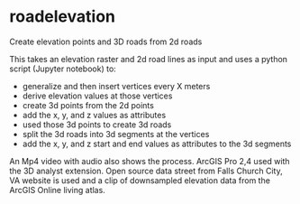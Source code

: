 # roadelevation
Create elevation points and 3D roads from 2d roads

This takes an elevation raster and 2d road lines as input and uses a python script (Jupyter notebook) to:
- generalize and then insert vertices every X meters
- derive elevation values at those vertices
- create 3d points from the 2d points
- add the x, y, and z values as attributes
- used those 3d points to create 3d roads
- split the 3d roads into 3d segments at the vertices
- add the x, y, and z start and end values as attributes to the 3d segments

An Mp4 video with audio also shows the process. ArcGIS Pro 2,4 used with the 3D analyst extension. Open source data street from Falls Church City, VA website is used and a clip of downsampled elevation data from the ArcGIS Online living atlas.
